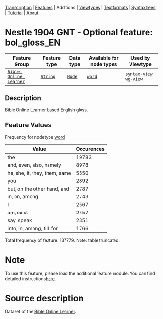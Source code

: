<a name="start"></a>
<div class="hidden-content"><a href="../transcription.md">Transcription</a> | <a href="README.md#start">Features</a> | Additions | <a href="../viewtypes.md#start">Viewtypes</a> | <a href="../textformats.md#start">Textformats</a> |  <a href="../syntaxtrees.md#start">Syntaxtrees</a> | <a href="../tutorial/README.md#start">Tutorial</a>  | <a href="../about.md#start">About</a></div>

# Nestle 1904 GNT - Optional feature: bol_gloss_EN

Feature Group | Feature type |Data type |Available for node types | Used by Viewtype 
---|---|---|---|---
[`Bible Online Learner`](featuresbyfeaturegroup.md#bible-online-learner)|[`String`](featuresbydatatype.md#string)|[`Node`](featuresbynodetype.md#node)| [`word`](featuresbynodetype.md#word) |[`syntax-view`](../syntax-view.md#start) [`wg-view`](../wg-view.md#start) 

## Description

Bible Online Learner based English gloss.

## Feature Values

Frequency for nodetype [word](featuresbynodetype.md#word):

Value|Occurences
---|---
the|19783
and, even, also, namely|8978
he, she, it, they, them, same|5550
you|2892
but, on the other hand, and|2787
in, on, among|2743
I|2567
am, exist|2457
say, speak|2351
into, in, among, till, for|1766

Total frequency of feature: 137779. Note: table truncated.

# Note

To use this feature, please load the additional feature module. You can find detailed instructions[here](README.md#adding-the-features).

# Source description

Dataset of the [Bible Online Learner](https://learner.bible/).
 